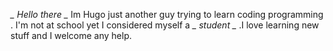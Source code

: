 *_ Hello there _*
Im Hugo just another guy trying to learn 
coding programming . I'm not at school yet I 
considered myself a *_ student _* .I love learning
new stuff and I welcome any help.
